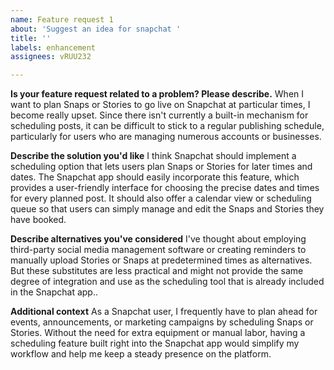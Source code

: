 ```yaml
---
name: Feature request 1
about: 'Suggest an idea for snapchat '
title: ''
labels: enhancement
assignees: vRUU232

---
```


**Is your feature request related to a problem? Please describe.**
When I want to plan Snaps or Stories to go live on Snapchat at particular times, I become really upset. Since there isn't currently a built-in mechanism for scheduling posts, it can be difficult to stick to a regular publishing schedule, particularly for users who are managing numerous accounts or businesses.

**Describe the solution you'd like**
I think Snapchat should implement a scheduling option that lets users plan Snaps or Stories for later times and dates. The Snapchat app should easily incorporate this feature, which provides a user-friendly interface for choosing the precise dates and times for every planned post. It should also offer a calendar view or scheduling queue so that users can simply manage and edit the Snaps and Stories they have booked.

**Describe alternatives you've considered**
I've thought about employing third-party social media management software or creating reminders to manually upload Stories or Snaps at predetermined times as alternatives. But these substitutes are less practical and might not provide the same degree of integration and use as the scheduling tool that is already included in the Snapchat app..

**Additional context**
As a Snapchat user, I frequently have to plan ahead for events, announcements, or marketing campaigns by scheduling Snaps or Stories. Without the need for extra equipment or manual labor, having a scheduling feature built right into the Snapchat app would simplify my workflow and help me keep a steady presence on the platform.
